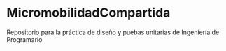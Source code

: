 # MicromobilidadCompartida
Repositorio para la práctica de diseño y puebas unitarias de Ingeniería de Programario
